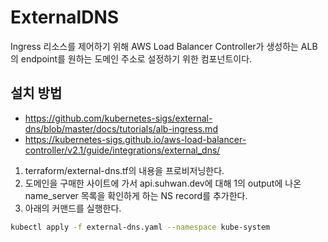 # ExternalDNS

Ingress 리소스를 제어하기 위해 AWS Load Balancer Controller가 생성하는 ALB의 endpoint를 원하는 도메인 주소로 설정하기 위한 컴포넌트이다.

## 설치 방법
- https://github.com/kubernetes-sigs/external-dns/blob/master/docs/tutorials/alb-ingress.md
- https://kubernetes-sigs.github.io/aws-load-balancer-controller/v2.1/guide/integrations/external_dns/
1. terraform/external-dns.tf의 내용을 프로비저닝한다.
2. 도메인을 구매한 사이트에 가서 api.suhwan.dev에 대해 1의 output에 나온 name_server 목록을 확인하게 하는 NS record를 추가한다.
3. 아래의 커맨드를 실행한다.
```bash
kubectl apply -f external-dns.yaml --namespace kube-system
```
